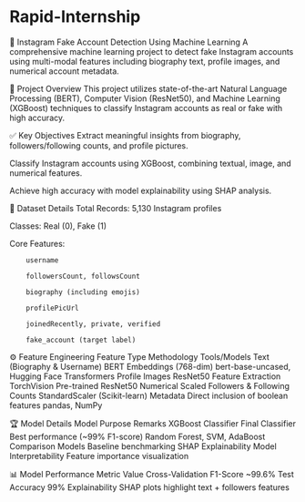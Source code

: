 # Rapid-Internship
📌 Instagram Fake Account Detection Using Machine Learning
A comprehensive machine learning project to detect fake Instagram accounts using multi-modal features including biography text, profile images, and numerical account metadata.

📂 Project Overview
This project utilizes state-of-the-art Natural Language Processing (BERT), Computer Vision (ResNet50), and Machine Learning (XGBoost) techniques to classify Instagram accounts as real or fake with high accuracy.

✅ Key Objectives
Extract meaningful insights from biography, followers/following counts, and profile pictures.

Classify Instagram accounts using XGBoost, combining textual, image, and numerical features.

Achieve high accuracy with model explainability using SHAP analysis.

📝 Dataset Details
Total Records: 5,130 Instagram profiles

Classes: Real (0), Fake (1)

Core Features:

        username
        
        followersCount, followsCount
        
        biography (including emojis)
        
        profilePicUrl
        
        joinedRecently, private, verified
        
        fake_account (target label)

⚙ Feature Engineering
Feature Type	                Methodology	                                Tools/Models
Text (Biography & Username)	BERT Embeddings (768-dim)	        bert-base-uncased, Hugging Face Transformers
Profile Images	                ResNet50 Feature Extraction	        TorchVision Pre-trained ResNet50
Numerical	                Scaled Followers & Following Counts	StandardScaler (Scikit-learn)
Metadata	                Direct inclusion of boolean features	pandas, NumPy

🏆 Model Details
   Model	                       Purpose	                        Remarks
XGBoost Classifier	        Final Classifier	        Best performance (~99% F1-score)
Random Forest, SVM, AdaBoost	Comparison Models	        Baseline benchmarking
SHAP Explainability	        Model Interpretability	        Feature importance visualization

📊 Model Performance
Metric	                          Value
Cross-Validation F1-Score	~99.6%
Test Accuracy	                 99%
Explainability	           SHAP plots highlight text + followers features
